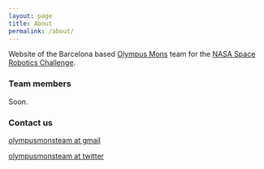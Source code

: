 ```yaml
---
layout: page
title: About
permalink: /about/
---
```


Website of the Barcelona based [Olympus Mons](https://en.wikipedia.org/wiki/Olympus_Mons) team for the [NASA Space Robotics Challenge](https://ninesights.ninesigma.com/web/space-robotics-challenge). 

### Team members

Soon.

### Contact us

[olympusmonsteam at gmail](mailto:olympusmonsteam@gmail.com)

[olympusmonsteam at twitter](http://twitter.com/olympusmonsteam)
